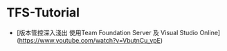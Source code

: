 # TFS-Tutorial

* [版本管控深入淺出 使用Team Foundation Server 及 Visual Studio Online] (https://www.youtube.com/watch?v=VbutnCu_vpE)
